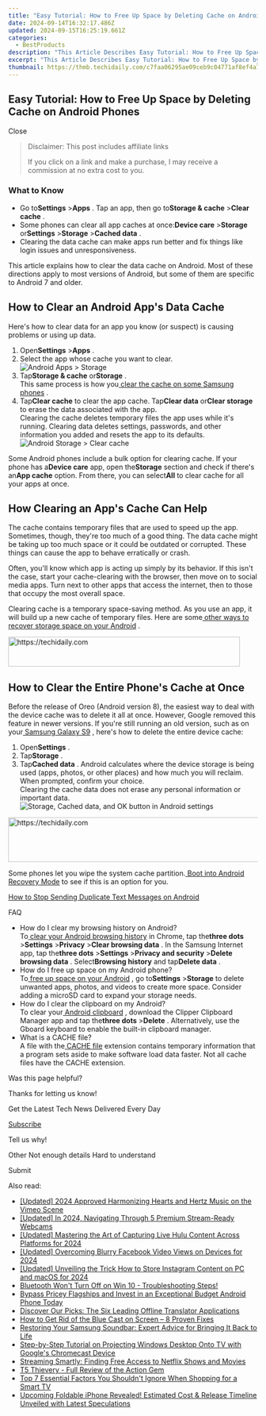 ```yaml
---
title: "Easy Tutorial: How to Free Up Space by Deleting Cache on Android Phones"
date: 2024-09-14T16:32:17.486Z
updated: 2024-09-15T16:25:19.661Z
categories:
  - BestProducts
description: "This Article Describes Easy Tutorial: How to Free Up Space by Deleting Cache on Android Phones"
excerpt: "This Article Describes Easy Tutorial: How to Free Up Space by Deleting Cache on Android Phones"
thumbnail: https://thmb.techidaily.com/c7faa06295ae09ceb9c04771af8ef4a70065bcb58f83238cd328dc914caf4d9a.jpg
---
```


## Easy Tutorial: How to Free Up Space by Deleting Cache on Android Phones

Close 

>  Disclaimer: This post includes affiliate links
>
>  If you click on a link and make a purchase, I may receive a commission at no extra cost to you.
>

###  What to Know

* Go to**Settings** \>**Apps** . Tap an app, then go to**Storage & cache** \>**Clear cache** .
* Some phones can clear all app caches at once:**Device care** \>**Storage** or**Settings** \>**Storage** \>**Cached data** .
* Clearing the data cache can make apps run better and fix things like login issues and unresponsiveness.

 This article explains how to clear the data cache on Android. Most of these directions apply to most versions of Android, but some of them are specific to Android 7 and older.

##  How to Clear an Android App's Data Cache

 Here's how to clear data for an app you know (or suspect) is causing problems or using up data.

1. Open**Settings** \>**Apps** .
2. Select the app whose cache you want to clear.  
![Android Apps > Storage](https://www.lifewire.com/thmb/aZrdrlP8Xf08HWaxCVNw1-qJ4Jc=/1500x0/filters:no_upscale():max_bytes(150000):strip_icc():format(webp)/androidappsstorage-8c8403dc021945c697d0623a1aaf2537.jpg)
3. Tap**Storage & cache** or**Storage** .  
 This same process is how you[ clear the cache on some Samsung phones](https://www.lifewire.com/clear-cache-on-samsung-s10-5182265) .
4. Tap**Clear cache** to clear the app cache. Tap**Clear data** or**Clear storage** to erase the data associated with the app.  
 Clearing the cache deletes temporary files the app uses while it's running. Clearing data deletes settings, passwords, and other information you added and resets the app to its defaults.  
![Android Storage > Clear cache](https://www.lifewire.com/thmb/-BUsQkMs7wTk7uyTpyi1eSfqYXw=/1500x0/filters:no_upscale():max_bytes(150000):strip_icc():format(webp)/androidstorageclearcache-4516ee32b5214d958c507e27c2872506.jpg)

 Some Android phones include a bulk option for clearing cache. If your phone has a**Device care** app, open the**Storage** section and check if there's an**App cache** option. From there, you can select**All** to clear cache for all your apps at once.

##  How Clearing an App's Cache Can Help

 The cache contains temporary files that are used to speed up the app. Sometimes, though, they're too much of a good thing. The data cache might be taking up too much space or it could be outdated or corrupted. These things can cause the app to behave erratically or crash.

 Often, you'll know which app is acting up simply by its behavior. If this isn't the case, start your cache-clearing with the browser, then move on to social media apps. Turn next to other apps that access the internet, then to those that occupy the most overall space.

 Clearing cache is a temporary space-saving method. As you use an app, it will build up a new cache of temporary files. Here are some[ other ways to recover storage space on your Android](https://www.lifewire.com/free-up-space-on-android-5101088) .

<!-- affiliate ads begin -->
<a href="https://review-au.sjv.io/c/5597632/2098703/14409" target="_top" id="2098703">
  <img src="//a.impactradius-go.com/display-ad/14409-2098703" border="0" alt="https://techidaily.com" width="468" height="60"/>
</a>
<img height="0" width="0" src="https://review-au.sjv.io/i/5597632/2098703/14409" style="position:absolute;visibility:hidden;" border="0" />
<!-- affiliate ads end -->

##  How to Clear the Entire Phone's Cache at Once

 Before the release of Oreo (Android version 8), the easiest way to deal with the device cache was to delete it all at once. However, Google removed this feature in newer versions. If you're still running an old version, such as on your[ Samsung Galaxy S9](https://www.lifewire.com/clear-cache-on-samsung-s9-5179456) , here's how to delete the entire device cache:

1. Open**Settings** .
2. Tap**Storage** .
3. Tap**Cached data** . Android calculates where the device storage is being used (apps, photos, or other places) and how much you will reclaim. When prompted, confirm your choice.  
 Clearing the cache data does not erase any personal information or important data.  
![Storage, Cached data, and OK button in Android settings](https://www.lifewire.com/thmb/LVU6gJtenmaRH_MJMHjwpOAKoQ0=/1500x0/filters:no_upscale():max_bytes(150000):strip_icc():format(webp)/001_clear-cache-android-4157780-2d6176cbf37848c5a4fa7e497db20ab1.jpg)

<!-- affiliate ads begin -->
<a href="https://ephamedtechinc.pxf.io/c/5597632/2120866/26400?prodsku=mars" target="_top" id="2120866">
  <img src="//a.impactradius-go.com/display-ad/26400-2120866" border="0" alt="https://techidaily.com" width="728" height="90"/>
</a>
<img height="0" width="0" src="https://ephamedtechinc.pxf.io/i/5597632/2120866/26400?prodsku=mars" style="position:absolute;visibility:hidden;" border="0" />
<!-- affiliate ads end -->

 Some phones let you wipe the system cache partition.[ Boot into Android Recovery Mode](https://www.lifewire.com/use-android-recovery-mode-7109841) to see if this is an option for you.

[  How to Stop Sending Duplicate Text Messages on Android ](https://www.lifewire.com/fix-duplicate-texts-on-android-6361382) 

 FAQ

* How do I clear my browsing history on Android?  
 To[ clear your Android browsing history](https://www.lifewire.com/delete-search-history-on-android-web-browsers-4176226) in Chrome, tap the**three dots** \>**Settings** \>**Privacy** \>**Clear browsing data** . In the Samsung Internet app, tap the**three dots** \>**Settings** \>**Privacy and security** \>**Delete browsing data** . Select**Browsing history** and tap**Delete data** .
* How do I free up space on my Android phone?  
 To[ free up space on your Android](https://www.lifewire.com/free-up-space-on-phone-5187263) , go to**Settings** \>**Storage** to delete unwanted apps, photos, and videos to create more space. Consider adding a microSD card to expand your storage needs.
* How do I clear the clipboard on my Android?  
 To clear your[ Android clipboard](https://www.lifewire.com/using-the-clipboard-on-android-phones-4766586) , download the Clipper Clipboard Manager app and tap the**three dots** \>**Delete** . Alternatively, use the Gboard keyboard to enable the built-in clipboard manager.
* What is a CACHE file?  
 A file with the[ CACHE file](https://www.lifewire.com/cache-file-2620119) extension contains temporary information that a program sets aside to make software load data faster. Not all cache files have the CACHE extension.

Was this page helpful?

Thanks for letting us know!

 Get the Latest Tech News Delivered Every Day

[ Subscribe ](https://www.lifewire.com/#) 

Tell us why!

 Other  Not enough details  Hard to understand 

 Submit 

<ins class="adsbygoogle"
     style="display:block"
     data-ad-format="autorelaxed"
     data-ad-client="ca-pub-7571918770474297"
     data-ad-slot="1223367746"></ins>

<ins class="adsbygoogle"
     style="display:block"
     data-ad-client="ca-pub-7571918770474297"
     data-ad-slot="8358498916"
     data-ad-format="auto"
     data-full-width-responsive="true"></ins>

<span class="atpl-alsoreadstyle">Also read:</span>
<div><ul>
<li><a href="https://vimeo-videos.techidaily.com/updated-2024-approved-harmonizing-hearts-and-hertz-music-on-the-vimeo-scene/"><u>[Updated] 2024 Approved Harmonizing Hearts and Hertz Music on the Vimeo Scene</u></a></li>
<li><a href="https://video-screen-grab.techidaily.com/updated-in-2024-navigating-through-5-premium-stream-ready-webcams/"><u>[Updated] In 2024, Navigating Through 5 Premium Stream-Ready Webcams</u></a></li>
<li><a href="https://screen-video-capture.techidaily.com/updated-mastering-the-art-of-capturing-live-hulu-content-across-platforms-for-2024/"><u>[Updated] Mastering the Art of Capturing Live Hulu Content Across Platforms for 2024</u></a></li>
<li><a href="https://facebook-clips.techidaily.com/updated-overcoming-blurry-facebook-video-views-on-devices-for-2024/"><u>[Updated] Overcoming Blurry Facebook Video Views on Devices for 2024</u></a></li>
<li><a href="https://instagram-video-files.techidaily.com/updated-unveiling-the-trick-how-to-store-instagram-content-on-pc-and-macos-for-2024/"><u>[Updated] Unveiling the Trick How to Store Instagram Content on PC and macOS for 2024</u></a></li>
<li><a href="https://driver-error.techidaily.com/1721098253699-bluetooth-wont-turn-off-on-win-10-troubleshooting-steps/"><u>Bluetooth Won't Turn Off on Win 10 - Troubleshooting Steps!</u></a></li>
<li><a href="https://hardware-help.techidaily.com/bypass-pricey-flagships-and-invest-in-an-exceptional-budget-android-phone-today/"><u>Bypass Pricey Flagships and Invest in an Exceptional Budget Android Phone Today</u></a></li>
<li><a href="https://techno-recovery.techidaily.com/discover-our-picks-the-six-leading-offline-translator-applications/"><u>Discover Our Picks: The Six Leading Offline Translator Applications</u></a></li>
<li><a href="https://techno-recovery.techidaily.com/how-to-get-rid-of-the-blue-cast-on-screen-8-proven-fixes/"><u>How to Get Rid of the Blue Cast on Screen – 8 Proven Fixes</u></a></li>
<li><a href="https://techno-recovery.techidaily.com/restoring-your-samsung-soundbar-expert-advice-for-bringing-it-back-to-life/"><u>Restoring Your Samsung Soundbar: Expert Advice for Bringing It Back to Life</u></a></li>
<li><a href="https://techno-recovery.techidaily.com/step-by-step-tutorial-on-projecting-windows-desktop-onto-tv-with-googles-chromecast-device/"><u>Step-by-Step Tutorial on Projecting Windows Desktop Onto TV with Google's Chromecast Device</u></a></li>
<li><a href="https://techno-recovery.techidaily.com/streaming-smartly-finding-free-access-to-netflix-shows-and-movies/"><u>Streaming Smartly: Finding Free Access to Netflix Shows and Movies</u></a></li>
<li><a href="https://extra-tips.techidaily.com/t5-thievery-full-review-of-the-action-gem/"><u>T5 Thievery - Full Review of the Action Gem</u></a></li>
<li><a href="https://techno-recovery.techidaily.com/top-7-essential-factors-you-shouldnt-ignore-when-shopping-for-a-smart-tv/"><u>Top 7 Essential Factors You Shouldn't Ignore When Shopping for a Smart TV</u></a></li>
<li><a href="https://techno-recovery.techidaily.com/upcoming-foldable-iphone-revealed-estimated-cost-and-release-timeline-unveiled-with-latest-speculations/"><u>Upcoming Foldable iPhone Revealed! Estimated Cost & Release Timeline Unveiled with Latest Speculations</u></a></li>
</ul></div>

